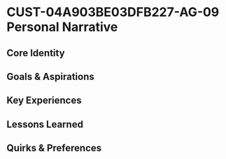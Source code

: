 # CUST-04A903BE03DFB227-AG-09 Personal Narrative

## Core Identity

## Goals & Aspirations

## Key Experiences

## Lessons Learned

## Quirks & Preferences

